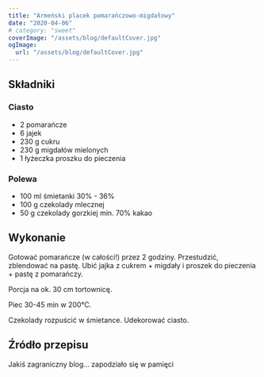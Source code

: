 ```yaml
---
title: "Armeński placek pomarańczowo-migdałowy"
date: "2020-04-06"
# category: "sweet"
coverImage: "/assets/blog/defaultCover.jpg"
ogImage:
  url: "/assets/blog/defaultCover.jpg"
---
```


## Składniki

### Ciasto

- 2 pomarańcze
- 6 jajek
- 230 g cukru
- 230 g migdałów mielonych
- 1 łyżeczka proszku do pieczenia

### Polewa

- 100 ml śmietanki 30% - 36%
- 100 g czekolady mlecznej
- 50 g czekolady gorzkiej min. 70% kakao

## Wykonanie

Gotować pomarańcze (w całości!) przez 2 godziny. Przestudzić, zblendować na pastę. Ubić jajka z cukrem + migdały i proszek do pieczenia + pastę z pomarańczy.

Porcja na ok. 30 cm tortownicę.

Piec 30-45 min w 200°C.

Czekolady rozpuścić w śmietance. Udekorować ciasto.

## Źródło przepisu

Jakiś zagraniczny blog... zapodziało się w pamięci
